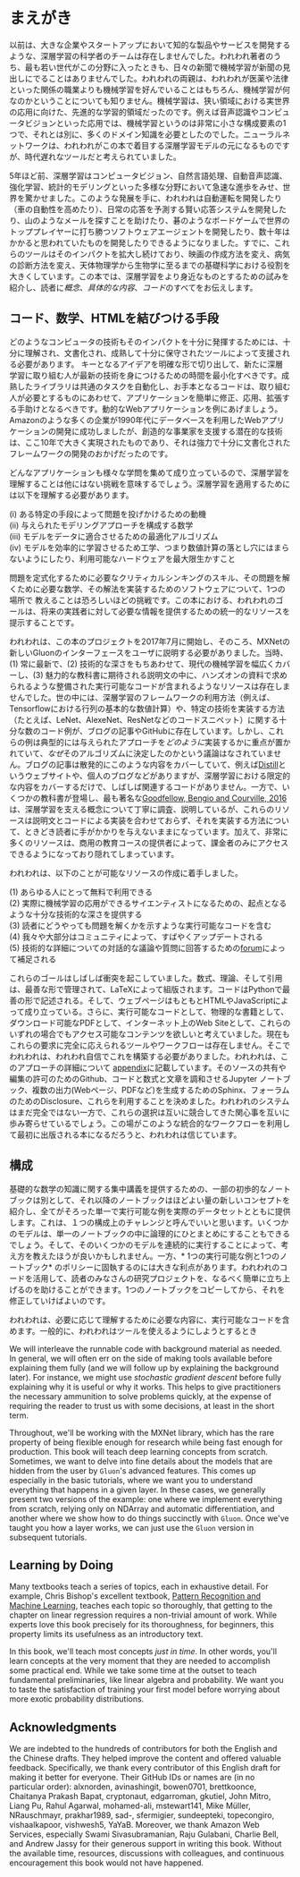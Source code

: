 # まえがき

以前は、大きな企業やスタートアップにおいて知的な製品やサービスを開発するような、深層学習の科学者のチームは存在しませんでした。われわれ著者のうち、最も若い世代がこの分野に入ったときも、日々の新聞で機械学習が新聞の見出しにでることはありませんでした。われわれの両親は、われわれが医薬や法律といった関係の職業よりも機械学習を好んでいることはもちろん、機械学習が何なのかということについても知りません。機械学習は、狭い領域における実世界の応用に向けた、先進的な学習的領域だったのです。例えば音声認識やコンピュータビジョンといった応用では、機械学習というのは非常に小さな構成要素の1つで、それとは別に、多くのドメイン知識を必要としたのでした。ニューラルネットワークは、われわれがこの本で着目する深層学習モデルの元になるものですが、時代遅れなツールだと考えられていました。

5年ほど前、深層学習はコンピュータビジョン、自然言語処理、自動音声認識、強化学習、統計的モデリングといった多様な分野において急速な進歩をみせ、世界を驚かせました。このような発展を手に、われわれは自動運転を開発したり（車の自動性を高めたり）、日常の応答を予測する賢い応答システムを開発したり、山のようなメールを探すことを助けたり、碁のようなボードゲームで世界のトッププレイヤーに打ち勝つソフトウェアエージェントを開発したり、数十年はかかると思われていたものを開発したりできるようになりました。すでに、これらのツールはそのインパクトを拡大し続けており、映画の作成方法を変え、病気の診断方法を変え、天体物理学から生物学に至るまでの基礎科学における役割を大きくしています。この本では、深層学習をより身近なものとするための試みを紹介し、読者に*概念*、*具体的な内容*、*コード*のすべてをお伝えします。


## コード、数学、HTMLを結びつける手段

どのようなコンピュータの技術もそのインパクトを十分に発揮するためには、十分に理解され、文書化され、成熟して十分に保守されたツールによって支援される必要があります。
キーとなるアイデアを明確な形で切り出して、新たに深層学習に取り組む人が最新の技術を身につけるための時間を最小化すべきです。成熟したライブラリは共通のタスクを自動化し、お手本となるコードは、取り組む人が必要とするものにあわせて、アプリケーションを簡単に修正、応用、拡張する手助けとなるべきです。動的なWebアプリケーションを例にあげましょう。
Amazonのような多くの企業が1990年代にデータベースを利用したWebアプリケーションの開発に成功しましたが、創造的な事業家を支援する潜在的な技術は、ここ10年で大きく実現されたものであり、それは強力で十分に文書化されたフレームワークの開発のおかげだったのです。

どんなアプリケーションも様々な学問を集めて成り立っているので、深層学習を理解することは他にはない挑戦を意味するでしょう。深層学習を適用するためには以下を理解する必要があります。

(i) ある特定の手段によって問題を投げかけるための動機  
(ii) 与えられたモデリングアプローチを構成する数学  
(iii) モデルをデータに適合させるための最適化アルゴリズム  
(iv) モデルを効率的に学習させるため工学、つまり数値計算の落とし穴にはまらないようにしたり、利用可能なハードウェアを最大限生かすこと

問題を定式化するために必要なクリティカルシンキングのスキル、その問題を解くために必要な数学、その解法を実装するためのソフトウェアについて、1つの場所で
教えることは恐ろしいほどの挑戦です。この本における、われわれのゴールは、将来の実践者に対して必要な情報を提供するための統一的なリソースを提示することです。

われわれは、この本のプロジェクトを2017年7月に開始し、そのころ、MXNetの新しいGluonのインターフェースをユーザに説明する必要がありました。当時、(1) 常に最新で、(2) 技術的な深さをもちあわせて、現代の機械学習を幅広くカバーし、(3) 魅力的な教科書に期待される説明文の中に、ハンズオンの資料で求められるような整備された実行可能なコードが含まれるようなリソースは存在しませんでした。世の中には、深層学習のフレームワークの利用方法（例えば、Tensorflowにおける行列の基本的な数値計算）や、特定の技術を実装する方法（たとえば、LeNet、AlexeNet、ResNetなどのコードスニペット）に関する十分な数のコード例が、ブログの記事やGitHubに存在しています。しかし、これらの例は典型的には与えられたアプローチを*どのように*実装するかに重点が置かれていて、*なぜ*そのアルゴリズムに決定したのかという議論はなされていません。ブログの記事は散発的にこのような内容をカバーしていて、例えば[Distill](http://distill.pub)というウェブサイトや、個人のブログなどがありますが、深層学習における限定的な内容をカバーするだけで、しばしば関連するコードがありません。一方で、いくつかの教科書が登場し、最も著名な[Goodfellow, Bengio and Courville, 2016](https://www.deeplearningbook.org/)は、深層学習を支える概念について丁寧に調査、説明しているが、これらのリソースは説明文とコードによる実装を合わせておらず、それを実装する方法について、ときどき読者に手がかかりを与えないままになっています。加えて、非常に多くのリソースは、商用の教育コースの提供者によって、課金者のみにアクセスできるようになっており隠れてしまっています。

われわれは、以下のことが可能なリソースの作成に着手しました。

(1) あらゆる人にとって無料で利用できる  
(2) 実際に機械学習の応用ができるサイエンティストになるための、起点となるような十分な技術的な深さを提供する  
(3) 読者にどうやっても問題を解くかを示すような実行可能なコードを含む  
(4) 我々や大部分はコミュニティによって、すばやくアップデートされる  
(5) 技術的な詳細についての対話的な議論や質問に回答するための[forum](http://discuss.mxnet.io)によって補足される  

これらのゴールはしばしば衝突を起こしていました。数式、理論、そして引用は、最善な形で管理されて、LaTeXによって組版されます。コードはPythonで最善の形で記述される。そして、ウェブページはもともとHTMLやJavaScriptによって成り立っている。さらに、実行可能なコードとして、物理的な書籍として、ダウンロード可能なPDFとして、インターネット上のWeb Siteとして、これらのいずれの場合でもアクセス可能なコンテンツを欲しいと考えていました。現在もこれらの要求に完全に応えられるツールやワークフローは存在しません。そこでわれわれは、われわれ自信でこれを構築する必要がありました。われわれは、このアプローチの詳細について [appendix](../chapter_appendix/how-to-contribute.md)に記載しています。そのソースの共有や編集の許可のためのGithub、コードと数式と文章を調和させるJupyter ノートブック、複数の出力(Webページ、PDFなど)を生成するためのSphinx、フォーラムのためのDisclosure、これらを利用することを決めました。われわれのシステムはまだ完全ではない一方で、これらの選択は互いに競合してきた関心事を互いに歩み寄らせているでしょう。この場がこのような統合的なワークフローを利用して最初に出版される本になるだろうと、われわれは信じています。

## 構成

基礎的な数学の知識に関する集中講義を提供するための、一部の初歩的なノートブックは別として、それ以降のノートブックはほどよい量の新しいコンセプトを紹介し、全てがそろった単一で実行可能な例を実際のデータセットとともに提供します。これは、１つの構成上のチャレンジと呼んでいいと思います。いくつかのモデルは、単一のノートブックの中に論理的にひとまとめにすることもできるでしょう。そして、そのいくつかのモデルを連続的に実行することによって、考え方を教えたほうが良いかもしれません。一方、* 1つの実行可能な例と1つのノートブック* のポリシーに固執するのには大きな利点があります。われわれのコードを活用して、読者のみなさんの研究プロジェクトを、なるべく簡単に立ち上げるのを助けることができます。1つのノートブックをコピーしてから、それを修正していけばよいのです。

われわれは、必要に応じて理解するために必要な内容に、実行可能なコードを含めます。一般的に、われわれはツールを使えるようにしようとするとき

We will interleave the runnable code with background material as needed.
In general, we will often err on the side of making tools
available before explaining them fully (and we will follow up by
explaining the background later).  For instance, we might use
*stochastic gradient descent* before fully explaining why it is useful
or why it works.  This helps to give practitioners the necessary
ammunition to solve problems quickly, at the expense of requiring the
reader to trust us with some decisions, at least in the short term.

Throughout, we'll be working with the MXNet library, which has the
rare property of being flexible enough for research while being fast
enough for production.  This book will teach deep learning concepts
from scratch.  Sometimes, we want to delve into fine details about the
models that are hidden from the user by ``Gluon``'s advanced features.
This comes up especially in the basic tutorials, where we want you to
understand everything that happens in a given layer.  In these cases,
we generally present two versions of the example: one where we
implement everything from scratch, relying only on NDArray and
automatic differentiation, and another where we show how to do things
succinctly with ``Gluon``.  Once we've taught you how a layer works,
we can just use the ``Gluon`` version in subsequent tutorials.

## Learning by Doing

Many textbooks teach a series of topics, each in exhaustive detail.
For example, Chris Bishop's excellent textbook,
[Pattern Recognition and Machine Learning](https://www.amazon.com/Pattern-Recognition-Learning-Information-Statistics/dp/0387310738),
teaches each topic so thoroughly, that getting to the chapter
on linear regression requires a non-trivial amount of work.
While experts love this book precisely for its thoroughness,
for beginners, this property limits its usefulness as an introductory text.

In this book, we'll teach most concepts *just in time*.
In other words, you'll learn concepts at the very moment
that they are needed to accomplish some practical end.
While we take some time at the outset to teach
fundamental preliminaries, like linear algebra and probability.
We want you to taste the satisfaction of training your first model
before worrying about more exotic probability distributions.


## Acknowledgments

We are indebted to the hundreds of contributors for both
the English and the Chinese drafts.
They helped improve the content and offered valuable feedback.
Specifically, we thank every contributor of this English draft for making it better for everyone.
Their GitHub IDs or names are (in no particular order): alxnorden, avinashingit, bowen0701, brettkoonce, Chaitanya Prakash Bapat, cryptonaut, edgarroman, gkutiel, John Mitro, Liang Pu, Rahul Agarwal, mohamed-ali, mstewart141, Mike Müller, NRauschmayr, prakhar1989, sad-, sfermigier, sundeepteki, topecongiro, vishaalkapoor, vishwesh5, YaYaB.
Moreover, we thank Amazon Web Services, especially Swami Sivasubramanian, Raju Gulabani, Charlie Bell, and Andrew Jassy for their generous support in writing this book.
Without the available time, resources, discussions with colleagues,
and continuous encouragement this book would not have happened.
